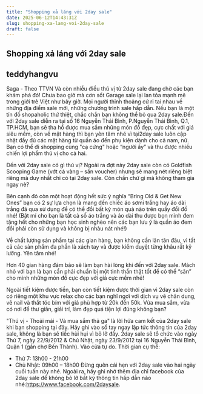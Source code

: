 ```yaml
---
title: "Shopping xả láng với 2day sale"
date: 2025-06-12T14:43:31Z
slug: shopping-xa-lang-voi-2day-sale
draft: false
---
```


## Shopping xả láng với 2day sale

## teddyhangvu

Saga - Theo TTVN
Và còn nhiều điều thú vị từ 2day sale đang chờ các bạn khám phá đó!
Chưa bao giờ mà cơn sốt Garage sale lại lan tỏa mạnh mẽ trong giới trẻ Việt như bây giờ. Mọi người thỉnh thoảng cứ rỉ tai nhau về những địa điểm sale mới, những chương trình sale hấp dẫn. Nếu bạn là một tín đồ shopaholic thứ thiệt, chắc chắn bạn không thể bỏ qua 2day sale.Đến với 2day sale diễn ra tại số 16 Nguyễn Thái Bình, P.Nguyễn Thái Bình, Q.1, TP.HCM, bạn sẽ tha hồ được mua sắm những món đồ đẹp, cực chất với giá siêu mềm, còn về mặt hàng thì bạn yên tâm nhé vì tại2day sale luôn cập nhật đầy đủ các mặt hàng từ quần áo đến phụ kiện dành cho cả nam, nữ. Bạn có thể đi shopping cùng "cạ cứng" hoặc “người ấy” và thu được nhiều chiến lợi phẩm thú vị cho cả hai. 

Đến với 2day sale có gì thú vị?
Ngoài ra đợt này 2day sale còn có Goldfish Scooping Game (vớt cá vàng – săn voucher) nhưng sẽ mang nét riêng biệt riêng mà duy nhất chỉ có tại 2day sale. Còn chần chừ gì mà không tham gia ngay nè?
 
Bên cạnh đó còn một hoạt động hết sức ý nghĩa “Bring Old & Get New Ones” bạn có 2 sự lựa chọn là mang đến chiếc áo sơmi trắng hay áo dài trắng đã qua sử dụng để có thể đổi bất kỳ món quà nào trên quầy đổi đồ nhé! (Bật mí cho bạn là tất cả số áo trắng và áo dài thu được bọn mình đem tặng hết cho những bạn học sinh nghèo nên các bạn lưu ý là quần áo đem đổi phải còn sử dụng và không bị nhàu nát nhé!)

Về chất lượng sản phẩm tại các gian hàng, bạn không cần lăn tăn đâu, vì tất cả các sản phẩm đa phần là xách tay và được kiểm duyệt từng khâu rất kỹ lưỡng. Yên tâm nhé!

Hơn 40 gian hàng đảm bảo sẽ làm bạn hài lòng khi đến với 2day sale. Mách nhỏ với bạn là bạn cần phải chuẩn bị một tinh thần thật tốt để có thể “săn” cho mình những món đồ cực đẹp với giá cực mềm nhé!


Ngoài tiết kiệm được tiền, bạn còn tiết kiệm được thời gian vì 2day sale còn có riêng một khu vực relax cho các bạn nghĩ ngơi với dịch vụ vẽ chân dung, vẽ nail và thắt tóc bím với giá phù hợp từ 20k đến 50k. Vừa mua sắm, vừa có nơi để thư giãn, giải trí, làm đẹp quá tiện lợi đúng không bạn?  

"Thú vị - Thoải mái - Và mua sắm thả ga" là lời hứa cam kết của 2day sale khi bạn shopping tại đây. 
Hãy ghi vào sổ tay ngay lập tức thông tin của 2day sale, không là bạn sẽ tiếc hùi hụi vì bỏ lỡ đấy. 2day sale sẽ tổ chức vào ngày Thứ 7, ngày 22/9/2012 & Chủ Nhật, ngày 23/9/2012 tại 16 Nguyễn Thái Bình, Quận 1 (gần chợ Bến Thành). Vào cửa tự do. 
Thời gian cụ thể: 
+ Thứ 7: 13h00 - 21h00
+ Chủ Nhật: 09h00 – 18h00
Đừng quên cái hẹn với 2day sale vào hai ngày cuối tuần này nhé. Ngoài ra, hãy ghi  nhớ thêm địa chỉ facebook của 2day sale để không bỏ lỡ bất kỳ thông tin hấp dẫn nào nhé:https://www.facebook.com/2daysale.
